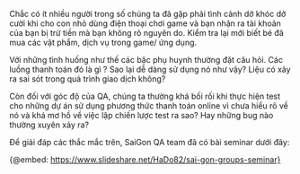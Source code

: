 Chắc có ít nhiều người trong số chúng ta đã gặp phải tình cảnh dở khóc dở cười khi cho con nhỏ dùng điện thoại chơi game và bạn nhận ra tài khoản của bạn bị trừ tiền mà bạn không rõ nguyên do. Kiểm tra lại mới biết bé đã mua các vật phẩm, dịch vụ trong game/ ứng dụng.

Với những tình huống như thế các bậc phụ huynh thường đặt câu hỏi. Các luồng thanh toán đó là gì ? Sao lại dễ dàng sử dụng nó như vậy? Liệu có xảy ra sai sót trong quá trình giao dịch không?

Còn đối với góc độ của QA, chúng ta thường khá bối rối khi thực hiện test cho những dự án sử dụng phương thức thanh toán online vì chưa hiểu rõ về nó và khá mơ hồ về việc lập chiến lược test ra sao? Hay những bug nào thường xuyên xảy ra?

Để giải đáp các thắc mắc trên, SaiGon QA team đã có bài seminar dưới đây:

{@embed: https://www.slideshare.net/HaDo82/sai-gon-groups-seminar}